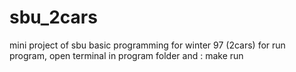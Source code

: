 # sbu_2cars
mini project of sbu basic programming for winter 97 (2cars)
for run program, open terminal in program folder and : make run

